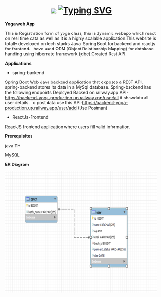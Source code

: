 
<h1 align="center"> <img src="https://github.com/TheDudeThatCode/TheDudeThatCode/blob/master/Assets/Hi.gif" width="50">
<a href="https://git.io/typing-svg"><img src="https://readme-typing-svg.demolab.com?font=Fira+Code&size=35&pause=1000&center=true&vCenter=true&width=435&lines=+++Yoga+Classes" alt="Typing SVG" /></a>  
</h1>
<b>Yoga web App</b>

This is Registration form of yoga class, this is dynamic webapp which react on real time data as well as it is a highly scalable application.This website is totally developed on tech stacks Java, Spring Boot for backend and reactjs for frontend. I have used ORM (Object Relationship Mapping) for database handling using hibernate framework (jdbc).Created Rest API.  

<b>Applications</b>


- spring-backend

Spring Boot Web Java backend application that exposes a REST API.
spring-backend stores its data in a MySql database.
Spring-backend has the following endpoints
Deployed Backed on railway.app API-https://backend-yoga-production.up.railway.app/user/all it showdata all user details.
To post data use this API-https://backend-yoga-production.up.railway.app/user/add (Use Postman)

- ReactJs-Frontend

ReactJS frontend application where users fill valid information.

<b>Prerequisites</b>

<p>java 11+ </p>
<p>MySQL</p>

<b>ER Diagram</b>

<img src="Capture.PNG"  width="500" height="400"></img>
